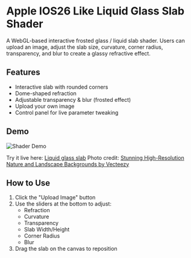 # Apple IOS26 Like Liquid Glass Slab Shader

A WebGL-based interactive frosted glass / liquid slab shader. Users can upload an image, adjust the slab size, curvature, corner radius, transparency, and blur to create a glassy refractive effect.

## Features
- Interactive slab with rounded corners
- Dome-shaped refraction
- Adjustable transparency & blur (frosted effect)
- Upload your own image
- Control panel for live parameter tweaking

## Demo
![Shader Demo](./demo.gif)  <!-- or embed video link -->

Try it live here: [Liquid glass slab](https://anurodh1122.github.io/LiquidGlassSlab/)
Photo credit: [Stunning High-Resolution Nature and Landscape Backgrounds by Vecteezy](https://www.vecteezy.com/photo/49547663-stunning-high-resolution-nature-and-landscape-backgrounds-breathtaking-scenery-in-hd)

## How to Use
1. Click the "Upload Image" button
2. Use the sliders at the bottom to adjust:
   - Refraction
   - Curvature
   - Transparency
   - Slab Width/Height
   - Corner Radius
   - Blur
3. Drag the slab on the canvas to reposition



